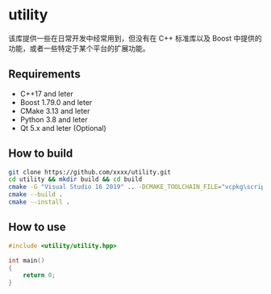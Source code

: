 # utility

该库提供一些在日常开发中经常用到，但没有在 C++ 标准库以及 Boost 中提供的功能，或者一些特定于某个平台的扩展功能。

## Requirements

- C++17 and leter
- Boost 1.79.0 and leter
- CMake 3.13 and leter
- Python 3.8 and leter
- Qt 5.x and leter (Optional)

## How to build

```bash
git clone https://github.com/xxxx/utility.git
cd utility && mkdir build && cd build
cmake -G "Visual Studio 16 2019" .. -DCMAKE_TOOLCHAIN_FILE="vcpkg\scripts\buildsystems\vcpkg.cmake" -DCMAKE_INSTALL_PREFIX="../installed" 
cmake --build .
cmake --install .
```

## How to use

```cpp
#include <utility/utility.hpp>

int main()
{
    return 0;
}
```
